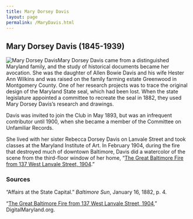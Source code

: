 ```yaml
---
title: Mary Dorsey Davis
layout: page
permalink: /MaryDavis.html
---
```


## Mary Dorsey Davis (1845-1939)
<div style="float: left"><img src="https://elizajames.github.io/WLCB_draft/assets/img/MaryDavis.jpg" alt="Mary Dorsey Davis"></div>

Mary Dorsey Davis came from a distinguished Maryland family, and the study of historical documents became her avocation. She was the daughter of Allen Bowie Davis and his wife Hester Ann Wilkins and was raised on the family farming estate Greenwood in Montgomery County. One of her research projects was to trace the original design of the Maryland State seal, which had been lost. When the state legislature appointed a committee to recreate the seal in 1882, they used Mary Dorsey Davis’s research and drawings.

Davis was invited to join the Club in May 1893, but was an infrequent contributor until 1900, when she became a member of the Committee on Unfamiliar Records.

She lived with her sister Rebecca Dorsey Davis on Lanvale Street and took classes at the Maryland Institute of Art. In February 1904, during the fire that destroyed much of downtown Baltimore, Davis did a watercolor of the scene from the third-floor window of her home, “[The Great Baltimore Fire from 137 West Lanvale Street, 1904](http://www.digitalmaryland.org/fire/collections/mhbf001/mhbf001l.html).”

### Sources
“Affairs at the State Capital.” *Baltimore Sun*, January 16, 1882, p. 4.

“[The Great Baltimore Fire from 137 West Lanvale Street, 1904](http://www.digitalmaryland.org/fire/collections/mhbf001/mhbf001l.html),” DigitalMaryland.org. 